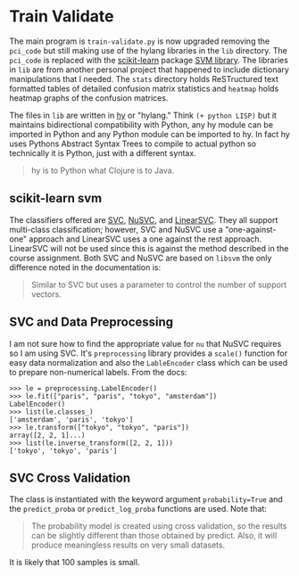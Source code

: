 # Train Validate

The main program is `train-validate.py` is now upgraded removing the `pci_code` but still making use of the hylang libraries in the `lib` directory. The `pci_code` is replaced with the [scikit-learn](http://scikit-learn.org/stable/documentation.html) package [SVM library](http://scikit-learn.org/stable/modules/svm.html). The libraries in `lib` are from another personal project that happened to include dictionary manipulations that I needed. The `stats` directory holds ReSTructured text formatted tables of detailed confusion matrix statistics and `heatmap` holds heatmap graphs of the confusion matrices.

The files in `lib` are written in [hy](https://github.com/hylang/hy) or "hylang." Think `(+ python LISP)` but it maintains bidirectional compatibility with Python, any hy module can be imported in Python and any Python module can be imported to hy. In fact hy uses Pythons Abstract Syntax Trees to compile to actual python so technically it is Python, just with a different syntax.

> hy is to Python what Clojure is to Java.

## scikit-learn svm

The classifiers offered are [SVC](http://scikit-learn.org/stable/modules/generated/sklearn.svm.SVC.html#sklearn.svm.SVC), [NuSVC](http://scikit-learn.org/stable/modules/generated/sklearn.svm.NuSVC.html#sklearn.svm.NuSVC), and [LinearSVC](http://scikit-learn.org/stable/modules/generated/sklearn.svm.LinearSVC.html#sklearn.svm.LinearSVC). They all support multi-class classification; however, SVC and NuSVC use a "one-against-one" approach and LinearSVC uses a one against the rest approach. LinearSVC will not be used since this is against the method described in the course assignment. Both SVC and NuSVC are based on `libsvm` the only difference noted in the documentation is:

> Similar to SVC but uses a parameter to control the number of support vectors.

## SVC and Data Preprocessing

I am not sure how to find the appropriate value for `nu` that NuSVC requires so I am using SVC. It's `preprocessing` library provides a `scale()` function for easy data normalization and also the `LableEncoder` class which can be used to prepare non-numerical labels. From the docs:

    >>> le = preprocessing.LabelEncoder()
    >>> le.fit(["paris", "paris", "tokyo", "amsterdam"])
    LabelEncoder()
    >>> list(le.classes_)
    ['amsterdam', 'paris', 'tokyo']
    >>> le.transform(["tokyo", "tokyo", "paris"])
    array([2, 2, 1]...)
    >>> list(le.inverse_transform([2, 2, 1]))
    ['tokyo', 'tokyo', 'paris']

## SVC Cross Validation

The class is instantiated with the keyword argument `probability=True` and
the `predict_proba` or `predict_log_proba` functions are used. Note that:

>The probability model is created using cross validation, so the results can be slightly different than those obtained by predict. Also, it will produce meaningless results on very small datasets.

It is likely that 100 samples is small.
